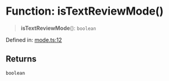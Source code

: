 # Function: isTextReviewMode()

> **isTextReviewMode**(): `boolean`

Defined in: [mode.ts:12](https://github.com/vernak2539/figma-plugin-helpers/blob/main/src/mode.ts#L12)

## Returns

`boolean`
